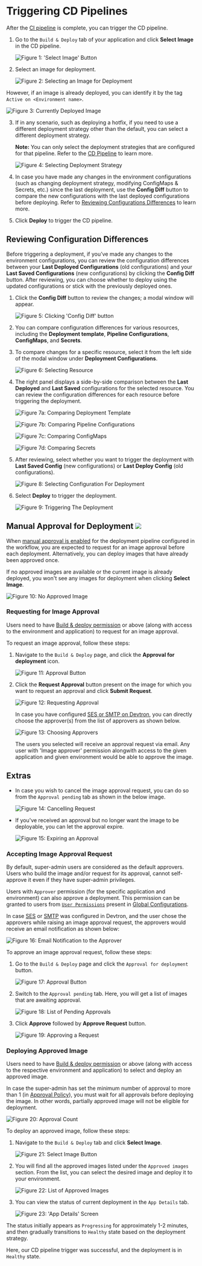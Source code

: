 # Triggering CD Pipelines

After the [CI pipeline](./triggering-ci.md) is complete, you can trigger the CD pipeline.

1. Go to the `Build & Deploy` tab of your application and click **Select Image** in the CD pipeline.

    ![Figure 1: 'Select Image' Button](https://devtron-public-asset.s3.us-east-2.amazonaws.com/images/deploying-application/triggering-cd/select-image.jpg)

2. Select an image for deployment.

    ![Figure 2: Selecting an Image for Deployment](https://devtron-public-asset.s3.us-east-2.amazonaws.com/images/deploying-application/triggering-cd/deploy-v2.jpg)

 However, if an image is already deployed, you can identify it by the tag `Active on <Environment name>`.

 ![Figure 3: Currently Deployed Image](https://devtron-public-asset.s3.us-east-2.amazonaws.com/images/deploying-application/triggering-cd/active-tag.jpg)

3. If in any scenario, such as deploying a hotfix, if you need to use a different deployment strategy other than the default, you can select a different deployment strategy. 

     **Note:** You can only select the deployment strategies that are configured for that pipeline. Refer to the [CD Pipeline](../creating-application/workflow/cd-pipeline.md#configure-deployment-strategies) to learn more.

     ![Figure 4: Selecting Deployment Strategy](https://devtron-public-asset.s3.us-east-2.amazonaws.com/images/creating-application/app-details/deployment-build.jpg)

4. In case you have made any changes in the environment configurations (such as changing deployment strategy, modifying ConfigMaps & Secrets, etc.) since the last deployment, use the **Config Diff** button to compare the new configurations with the last deployed configurations before deploying. Refer to [Reviewing Configurations Differences](#reviewing-configuration-differences) to learn more.

5. Click **Deploy** to trigger the CD pipeline.

## Reviewing Configuration Differences

Before triggering a deployment, if you’ve made any changes to the environment configurations, you can review the configuration differences between your **Last Deployed Configurations** (old configurations) and your **Last Saved Configurations** (new configurations) by clicking the **Config Diff** button. After reviewing, you can choose whether to deploy using the updated configurations or stick with the previously deployed ones.

1. Click the **Config Diff** button to review the changes; a modal window will appear.

     ![Figure 5: Clicking 'Config Diff' button](https://devtron-public-asset.s3.us-east-2.amazonaws.com/images/deploying-application/triggering-cd/config-diff-click.jpg)

2. You can compare configuration differences for various resources, including the **Deployment template**, **Pipeline Configurations**, **ConfigMaps**, and **Secrets**.

3. To compare changes for a specific resource, select it from the left side of the modal window under **Deployment Configurations**. 

     ![Figure 6: Selecting Resource](https://devtron-public-asset.s3.us-east-2.amazonaws.com/images/deploying-application/triggering-cd/config-diff-modal.jpg) 

4. The right panel displays a side-by-side comparison between the **Last Deployed** and **Last Saved** configurations for the selected resource. You can review the configuration differences for each resource before triggering the deployment.

     ![Figure 7a: Comparing Deployment Template](https://devtron-public-asset.s3.us-east-2.amazonaws.com/images/deploying-application/triggering-cd/config-diff-deployment-template.jpg) 

     ![Figure 7b: Comparing Pipeline Configurations](https://devtron-public-asset.s3.us-east-2.amazonaws.com/images/deploying-application/triggering-cd/config-diff-pipeline-config.jpg) 

     ![Figure 7c: Comparing ConfigMaps](https://devtron-public-asset.s3.us-east-2.amazonaws.com/images/deploying-application/triggering-cd/config-diff-configmap.jpg) 

     ![Figure 7d: Comparing Secrets](https://devtron-public-asset.s3.us-east-2.amazonaws.com/images/deploying-application/triggering-cd/config-diff-secret.jpg) 

5. After reviewing, select whether you want to trigger the deployment with **Last Saved Config** (new configurations) or **Last Deploy Config** (old configurations).

     ![Figure 8: Selecting Configuration For Deployment](https://devtron-public-asset.s3.us-east-2.amazonaws.com/images/deploying-application/triggering-cd/config-diff-select-config.jpg)

6. Select **Deploy** to trigger the deployment.

     ![Figure 9: Triggering The Deployment](https://devtron-public-asset.s3.us-east-2.amazonaws.com/images/deploying-application/triggering-cd/config-diff-deploy.jpg)

## Manual Approval for Deployment [![](https://devtron-public-asset.s3.us-east-2.amazonaws.com/images/elements/EnterpriseTag.svg)](https://devtron.ai/pricing)

When [manual approval is enabled](../global-configurations/approval-policy.md) for the deployment pipeline configured in the workflow, you are expected to request for an image approval before each deployment. Alternatively, you can deploy images that have already been approved once.

If no approved images are available or the current image is already deployed, you won't see any images for deployment when clicking **Select Image**.

![Figure 10: No Approved Image](https://devtron-public-asset.s3.us-east-2.amazonaws.com/images/deploying-application/triggering-cd/no-approved-image-v2.jpg)

### Requesting for Image Approval

Users need to have [Build & deploy permission](../global-configurations/authorization/user-access.md#devtron-apps-permissions) or above (along with access to the environment and application) to request for an image approval.

To request an image approval, follow these steps:

1. Navigate to the `Build & Deploy` page, and click the **Approval for deployment** icon.

    ![Figure 11: Approval Button](https://devtron-public-asset.s3.us-east-2.amazonaws.com/images/deploying-application/triggering-cd/deployment-approval-button-v2.jpg)

2. Click the **Request Approval** button present on the image for which you want to request an approval and click **Submit Request**.

    ![Figure 12: Requesting Approval](https://devtron-public-asset.s3.us-east-2.amazonaws.com/images/deploying-application/triggering-cd/request-approval-v2.jpg)

    In case you have configured [SES or SMTP on Devtron](../global-configurations/manage-notification.md#configurations), you can directly choose the approver(s) from the list of approvers as shown below.

    ![Figure 13: Choosing Approvers](https://devtron-public-asset.s3.us-east-2.amazonaws.com/images/deploying-application/triggering-cd/approver-list-v2.jpg)

    The users you selected will receive an approval request via email. Any user with 'Image approver' permission alongwith access to the given application and given environment would be able to approve the image.


## Extras

* In case you wish to cancel the image approval request, you can do so from the `Approval pending` tab as shown in the below image.

    ![Figure 14: Cancelling Request](https://devtron-public-asset.s3.us-east-2.amazonaws.com/images/deploying-application/triggering-cd/cancel-approval.jpg)

* If you've received an approval but no longer want the image to be deployable, you can let the approval expire.

    ![Figure 15: Expiring an Approval](https://devtron-public-asset.s3.us-east-2.amazonaws.com/images/deploying-application/triggering-cd/expire-approval.jpg)

### Accepting Image Approval Request

By default, super-admin users are considered as the default approvers. Users who build the image and/or request for its approval, cannot self-approve it even if they have super-admin privileges.

Users with `Approver` permission (for the specific application and environment) can also approve a deployment. This permission can be granted to users from [`User Permissions`](../global-configurations/authorization/user-access.md#devtron-apps-permissions) present in [Global Configurations](../global-configurations/README.md).

In case [SES](../global-configurations/manage-notification.md#email-ses-configuration) or [SMTP](../global-configurations/manage-notification.md#email-smtp-configuration) was configured in Devtron, and the user chose the approvers while raising an image approval request, the approvers would receive an email notification as shown below:

![Figure 16: Email Notification to the Approver](https://devtron-public-asset.s3.us-east-2.amazonaws.com/images/deploying-application/triggering-cd/email-notification.jpg)

To approve an image approval request, follow these steps:

1. Go to the `Build & Deploy` page and click the `Approval for deployment` button.

    ![Figure 17: Approval Button](https://devtron-public-asset.s3.us-east-2.amazonaws.com/images/deploying-application/triggering-cd/deployment-approval-button-v2.jpg)

2. Switch to the `Approval pending` tab. Here, you will get a list of images that are awaiting approval.

    ![Figure 18: List of Pending Approvals](https://devtron-public-asset.s3.us-east-2.amazonaws.com/images/deploying-application/triggering-cd/approval-pending-tab.jpg)

3. Click **Approve** followed by **Approve Request** button.

    ![Figure 19: Approving a Request](https://devtron-public-asset.s3.us-east-2.amazonaws.com/images/deploying-application/triggering-cd/approve-request-v2.jpg)

### Deploying Approved Image

Users need to have [Build & deploy permission](../global-configurations/authorization/user-access.md#devtron-apps-permissions) or above (along with access to the respective environment and application) to select and deploy an approved image.

In case the super-admin has set the minimum number of approval to more than 1 (in [Approval Policy](../global-configurations/approval-policy.md)), you must wait for all approvals before deploying the image. In other words, partially approved image will not be eligible for deployment.

![Figure 20: Approval Count](https://devtron-public-asset.s3.us-east-2.amazonaws.com/images/deploying-application/triggering-cd/approval-count-v2.jpg)

To deploy an approved image, follow these steps:

1. Navigate to the `Build & Deploy` tab and click **Select Image**. 

    ![Figure 21: Select Image Button](https://devtron-public-asset.s3.us-east-2.amazonaws.com/images/deploying-application/triggering-cd/select-image.jpg)

2. You will find all the approved images listed under the `Approved images` section. From the list, you can select the desired image and deploy it to your environment.

    ![Figure 22: List of Approved Images](https://devtron-public-asset.s3.us-east-2.amazonaws.com/images/deploying-application/triggering-cd/approved-images-v2.jpg)

3. You can view the status of current deployment in the `App Details` tab. 

    ![Figure 23: 'App Details' Screen](https://devtron-public-asset.s3.us-east-2.amazonaws.com/images/deploying-application/triggering-cd/app-status-v2.jpg)

The status initially appears as `Progressing` for approximately 1-2 minutes, and then gradually transitions to `Healthy` state based on the deployment strategy.

Here, our CD pipeline trigger was successful, and the deployment is in `Healthy` state.